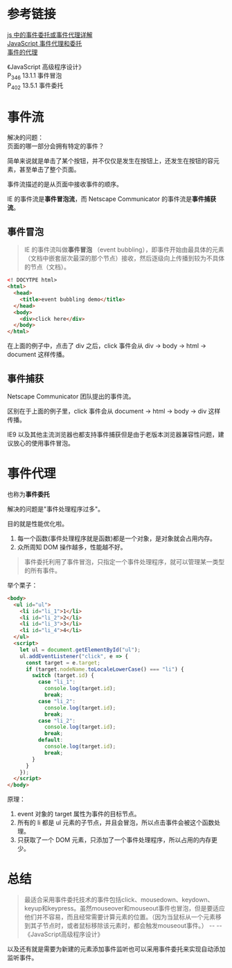# 参考链接

[js 中的事件委托或事件代理详解](https://juejin.im/post/5acb1bcf6fb9a028dc414fc6)  
[JavaScript 事件代理和委托](https://segmentfault.com/a/1190000002613617)  
[事件的代理](https://wangdoc.com/javascript/events/model.html#%E4%BA%8B%E4%BB%B6%E7%9A%84%E4%BB%A3%E7%90%86)

《JavaScript 高级程序设计》  
P<sub>346</sub> 13.1.1 事件冒泡  
P<sub>402</sub> 13.5.1 事件委托  
 
# 事件流

解决的问题：  
页面的哪一部分会拥有特定的事件？

简单来说就是单击了某个按钮，并不仅仅是发生在按钮上，还发生在按钮的容元素，甚至单击了整个页面。

事件流描述的是从页面中接收事件的顺序。

IE 的事件流是**事件冒泡流**，而 Netscape Communicator 的事件流是**事件捕获流**。

## 事件冒泡

> IE 的事件流叫做**事件冒泡** （event bubbling），即事件开始由最具体的元素（文档中嵌套层次最深的那个节点）接收，然后逐级向上传播到较为不具体的节点（文档）。

```html
<! DOCYTPE html>
<html>
  <head>
    <title>event bubbling demo</title>
  </head>
  <body>
    <div>click here</div>
  </body>
</html>
```

在上面的例子中，点击了 div 之后，click 事件会从 div -> body -> html -> document 这样传播。

## 事件捕获

Netscape Communicator 团队提出的事件流。

区别在于上面的例子里，click 事件会从 document -> html -> body -> div 这样传播。

IE9 以及其他主流浏览器也都支持事件捕获但是由于老版本浏览器兼容性问题，建议放心的使用事件冒泡。

# 事件代理

也称为**事件委托**

解决的问题是\"事件处理程序过多\"。

目的就是性能优化啦。

1. 每一个函数(事件处理程序就是函数)都是一个对象，是对象就会占用内存。
2. 众所周知 DOM 操作越多，性能越不好。

> 事件委托利用了事件冒泡，只指定一个事件处理程序，就可以管理某一类型的所有事件。

举个栗子：

```html
<body>
  <ul id="ul">
    <li id="li_1">1</li>
    <li id="li_2">2</li>
    <li id="li_3">3</li>
    <li id="li_4">4</li>
  </ul>
  <script>
    let ul = document.getElementById("ul");
    ul.addEventListener("click", e => {
      const target = e.target;
      if (target.nodeName.toLocaleLowerCase() === "li") {
        switch (target.id) {
          case "li_1":
            console.log(target.id);
            break;
          case "li_2":
            console.log(target.id);
            break;
          case "li_2":
            console.log(target.id);
            break;
          default:
            console.log(target.id);
            break;
        }
      }
    });
  </script>
</body>
```

原理：

1. event 对象的 target 属性为事件的目标节点。
2. 所有的 li 都是 ul 元素的子节点，并且会冒泡，所以点击事件会被这个函数处理。
3. 只获取了一个 DOM 元素，只添加了一个事件处理程序，所以占用的内存更少。

# 总结

> 最适合采用事件委托技术的事件包括click、mousedown、keydown、keyup和keypress。虽然mouseover和mouseout事件也冒泡，但是要适应他们并不容易，而且经常需要计算元素的位置。（因为当鼠标从一个元素移到其子节点时，或者鼠标移除该元素时，都会触发mouseout事件。）  -- --《JavaScript高级程序设计》

以及还有就是需要为新建的元素添加事件监听也可以采用事件委托来实现自动添加监听事件。